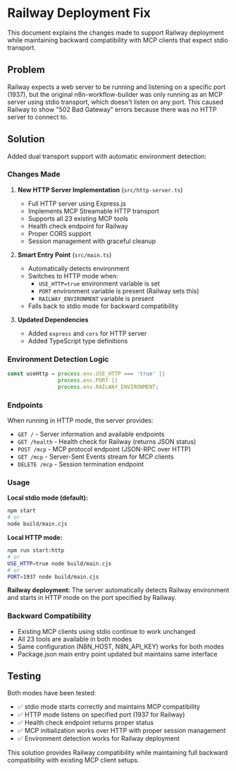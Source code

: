 # Railway Deployment Fix

This document explains the changes made to support Railway deployment while maintaining backward compatibility with MCP clients that expect stdio transport.

## Problem

Railway expects a web server to be running and listening on a specific port (1937), but the original n8n-workflow-builder was only running as an MCP server using stdio transport, which doesn't listen on any port. This caused Railway to show "502 Bad Gateway" errors because there was no HTTP server to connect to.

## Solution

Added dual transport support with automatic environment detection:

### Changes Made

1. **New HTTP Server Implementation** (`src/http-server.ts`)
   - Full HTTP server using Express.js
   - Implements MCP Streamable HTTP transport
   - Supports all 23 existing MCP tools
   - Health check endpoint for Railway
   - Proper CORS support
   - Session management with graceful cleanup

2. **Smart Entry Point** (`src/main.ts`)
   - Automatically detects environment
   - Switches to HTTP mode when:
     - `USE_HTTP=true` environment variable is set
     - `PORT` environment variable is present (Railway sets this)
     - `RAILWAY_ENVIRONMENT` variable is present
   - Falls back to stdio mode for backward compatibility

3. **Updated Dependencies**
   - Added `express` and `cors` for HTTP server
   - Added TypeScript type definitions

### Environment Detection Logic

```javascript
const useHttp = process.env.USE_HTTP === 'true' || 
                process.env.PORT || 
                process.env.RAILWAY_ENVIRONMENT;
```

### Endpoints

When running in HTTP mode, the server provides:

- `GET /` - Server information and available endpoints
- `GET /health` - Health check for Railway (returns JSON status)
- `POST /mcp` - MCP protocol endpoint (JSON-RPC over HTTP)
- `GET /mcp` - Server-Sent Events stream for MCP clients
- `DELETE /mcp` - Session termination endpoint

### Usage

**Local stdio mode (default):**
```bash
npm start
# or
node build/main.cjs
```

**Local HTTP mode:**
```bash
npm run start:http
# or
USE_HTTP=true node build/main.cjs
# or
PORT=1937 node build/main.cjs
```

**Railway deployment:**
The server automatically detects Railway environment and starts in HTTP mode on the port specified by Railway.

### Backward Compatibility

- Existing MCP clients using stdio continue to work unchanged
- All 23 tools are available in both modes
- Same configuration (N8N_HOST, N8N_API_KEY) works for both modes
- Package.json main entry point updated but maintains same interface

## Testing

Both modes have been tested:
- ✅ stdio mode starts correctly and maintains MCP compatibility
- ✅ HTTP mode listens on specified port (1937 for Railway)
- ✅ Health check endpoint returns proper status
- ✅ MCP initialization works over HTTP with proper session management
- ✅ Environment detection works for Railway deployment

This solution provides Railway compatibility while maintaining full backward compatibility with existing MCP client setups.